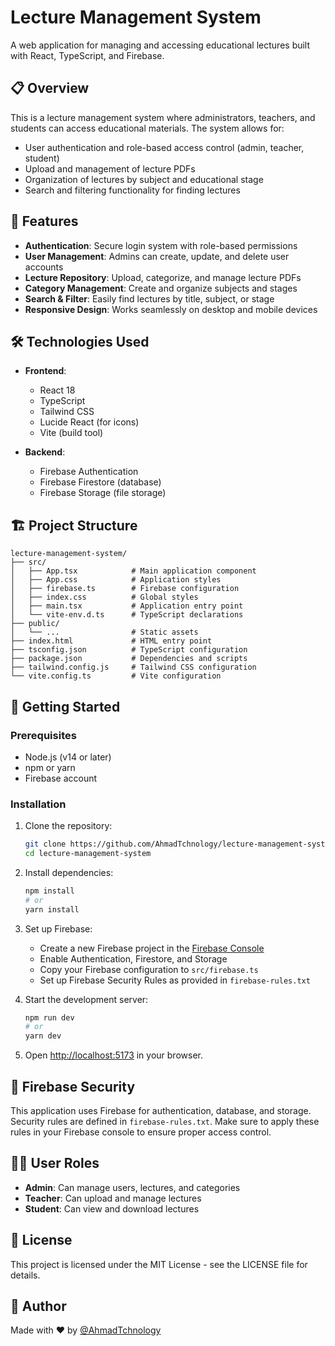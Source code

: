 # Lecture Management System

A web application for managing and accessing educational lectures built with React, TypeScript, and Firebase.

## 📋 Overview

This is a lecture management system where administrators, teachers, and students can access educational materials. The system allows for:

- User authentication and role-based access control (admin, teacher, student)
- Upload and management of lecture PDFs
- Organization of lectures by subject and educational stage
- Search and filtering functionality for finding lectures

## 🚀 Features

- **Authentication**: Secure login system with role-based permissions
- **User Management**: Admins can create, update, and delete user accounts
- **Lecture Repository**: Upload, categorize, and manage lecture PDFs
- **Category Management**: Create and organize subjects and stages
- **Search & Filter**: Easily find lectures by title, subject, or stage
- **Responsive Design**: Works seamlessly on desktop and mobile devices

## 🛠️ Technologies Used

- **Frontend**:
  - React 18
  - TypeScript
  - Tailwind CSS
  - Lucide React (for icons)
  - Vite (build tool)

- **Backend**:
  - Firebase Authentication
  - Firebase Firestore (database)
  - Firebase Storage (file storage)

## 🏗️ Project Structure

```
lecture-management-system/
├── src/
│   ├── App.tsx            # Main application component
│   ├── App.css            # Application styles
│   ├── firebase.ts        # Firebase configuration
│   ├── index.css          # Global styles
│   ├── main.tsx           # Application entry point
│   └── vite-env.d.ts      # TypeScript declarations
├── public/
│   └── ...                # Static assets
├── index.html             # HTML entry point
├── tsconfig.json          # TypeScript configuration
├── package.json           # Dependencies and scripts
├── tailwind.config.js     # Tailwind CSS configuration
└── vite.config.ts         # Vite configuration
```

## 🚀 Getting Started

### Prerequisites

- Node.js (v14 or later)
- npm or yarn
- Firebase account

### Installation

1. Clone the repository:
   ```bash
   git clone https://github.com/AhmadTchnology/lecture-management-system.git
   cd lecture-management-system
   ```

2. Install dependencies:
   ```bash
   npm install
   # or
   yarn install
   ```

3. Set up Firebase:
   - Create a new Firebase project in the [Firebase Console](https://console.firebase.google.com/)
   - Enable Authentication, Firestore, and Storage
   - Copy your Firebase configuration to `src/firebase.ts`
   - Set up Firebase Security Rules as provided in `firebase-rules.txt`

4. Start the development server:
   ```bash
   npm run dev
   # or
   yarn dev
   ```

5. Open [http://localhost:5173](http://localhost:5173) in your browser.

## 🔐 Firebase Security

This application uses Firebase for authentication, database, and storage. Security rules are defined in `firebase-rules.txt`. Make sure to apply these rules in your Firebase console to ensure proper access control.

## 🧑‍💻 User Roles

- **Admin**: Can manage users, lectures, and categories
- **Teacher**: Can upload and manage lectures
- **Student**: Can view and download lectures

## 📄 License

This project is licensed under the MIT License - see the LICENSE file for details.

## 👤 Author

Made with ❤️ by [@AhmadTchnology](https://github.com/AhmadTchnology)